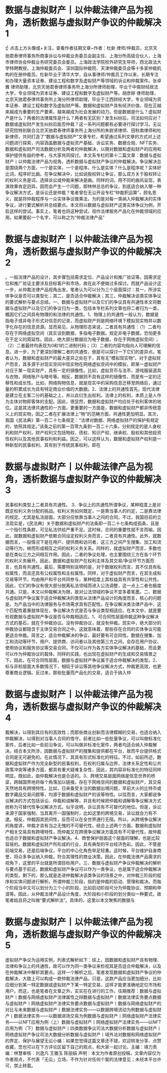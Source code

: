 # 数据与虚拟财产丨以仲裁法律产品为视角，透析数据与虚拟财产争议的仲裁解决1

☝ 点击上方头像或+关注，查看作者往期文章~作者：杜新 律师/仲裁员，北京天驰君泰律师事务所商事诉讼与仲裁业务委员会副主任、上海分所高级合伙人，上海市律师协会仲裁业务研究委员会委员。上海政法学院校外研究生导师，西北政法大学特聘教授，上海仲裁委员会、深圳国际仲裁院、天津仲裁委员会等十多家仲裁机构的在册仲裁员。杜新毕业于清华大学，自从事律师/仲裁员工作以来，长期专注和办理大量资本证券、建设工程和数字及虚拟财产等领域的诉讼和仲裁案件。张卓雅 律师助理，北京天驰君泰律师事务所上海分所律师助理，毕业于中南财经政法大学，专业领域为资本证券、建设工程和数字及虚拟财产等。胡彦婷 律师助理，北京天驰君泰律师事务所上海分所律师助理，毕业于江西财经大学，专业领域为资本证券、建设工程和数字及虚拟财产等。数据和虚拟财产具有经济价值，现在正越来越成为重要的生产要素，越来越成为社会发展的动力。但是数据是什么？虚拟财产是什么？两者的法律属性是什么？两者有无区别？发生纠纷后，司法如何应对？数据或虚拟财产发生纠纷后能否仲裁？这一系列问题都有必要进行探讨学习。无讼研究院特别联合北京天驰君泰律师事务所上海分所的朱尉贤律师、田秋南律师和杜新律师，共同打造了“数据与虚拟财产”文章专栏，希望通过系列文章的方式对上述问题进行探索，内容涵盖数据与虚拟资产基础、诉讼实务、数据合规、NFT实务、数据和虚拟财产司法数据分析及两者的仲裁解决，以期对数据和虚拟财产的应用和保护提供有益的参考，与大家共同探讨。本文系专栏的第十二篇文章：数据与虚拟财产丨以仲裁法律产品为视角，透析数据与虚拟财产争议的仲裁解决。争议解决总是围绕两个方面，一个是实体，一个是程序。什么是实体？什么是程序呢？实体好比词，程序好比曲。在争议解决中，比如说股权转让争议，那么双方关于股权转让的权利义务是词，选择诉讼或仲裁来解决是曲。同样的词，用不同的曲风呈现，表演效果肯定迥异。因而会产生一个问题，即林林总总的争议，到底适合纳入哪一种争议解决方式，是诉讼还是仲裁？笔者曾在无讼开设专栏“仲裁积运算”，顾名思义，就是将仲裁程序与一众实体争议做乘法，为的是对每一类纳入仲裁解决的实体争议，进行要式解析并总结要点。本文将以数据与虚拟财产这类实体争议为例，开启这样的尝试。事实上，笔者也将这种尝试，视作法律服务产品化在仲裁领域的应用。如果要起一个名字，可以称之为“仲裁法律产品”

# 数据与虚拟财产丨以仲裁法律产品为视角，透析数据与虚拟财产争议的仲裁解决2

。一般法律产品的设计，其步骤包括需求定位、产品设计和推广验证等。因需求定位和推广验证主要涉及目标客户和市场，故在此不便做过多探讨。而就产品设计这一步，从仲裁法律产品视角出发，笔者认为可以分为三个层面探讨：其一，所涉实体争议是否可以类型化；其二，是否适合仲裁解决；其三，仲裁解决该类实体争议的要式解析与要点总结。一、数据与虚拟财产以及它们的争议具有共通性本文将数据与虚拟财产以及它们的争议归为一类，包括本专栏系列文章也将二者归为一类，概因它们之间具有物理的和法律的共通性。1、物理上的共通性一般认为，数据是指电子或非电子形式对信息的记录，而虚拟财产则是网络环境下模拟现实物并以数字化存在的信息资源。显而易见，从物理形态来说，二者具有共通性：（1）二者均存在于网络虚拟空间（其实谈到数据，多指电子数据。规定非电子数据，恐怕更多在于定义的周延性。因此，绝大部分数据应为电子数据，存在于网络虚拟空间）；（2）二者最终均表现为0和1的二进制代码；（3）二者的内容均指向人可理解的信息。进一步，为了更深刻理解二者的共通性，倒是可以探讨一下它们的差异点。笔者认为，数据和虚拟财产的最大差异之处在于，其有无“模拟现实物”。对于虚拟财产而言，其多源于对现实空间中现实物在网络虚拟空间中的模拟，即某一虚拟财产对应于某一现实财产，具有一定的镜像性。比如，虚拟货币与法币，游戏服装道具与衣物，网络账户与暗号等。相反，数据则不具有这样的镜像性，而是有一定的迁移性和成长性。比如，网络购物信息，就是现实中的采购信息迁移至网络后，通过量的积累成长为具有特定商业价值的大数据。2、法律上的共通性首先，现代法律是建立在主客二分的基础之上，并以此衍生出权利。法律上的权利，本质上是人作为主体对物即客体的支配。因此，很显然，数据和虚拟财产均应处于权利客体的地位。这是其法律共通性的一方面，更重要的一方面是，数据和虚拟财产都非传统意义上的现实物，因之二者在扩展法律上“物”的范畴方面，共通性更加明显。其次，我国《民法典》第一百二十七条规定：“法律对数据、网络虚拟财产的保护有规定的，依照其规定。”该条之前的第一百零九条到一百二十六条，分别规定的是人身权利和财产权利，财产权利又包括物权、债权、知识产权、继承权、股权和其他投资性权利以及其他民事权利和利益。因之，可以这样认为，数据和虚拟财产权利是一种新型的民事权利，其有别于传统民事权利，即在

# 数据与虚拟财产丨以仲裁法律产品为视角，透析数据与虚拟财产争议的仲裁解决3

民事权利类型上二者具有共通性。 3、争议上的共通性所谓争议，某种程度上是对既定权利义务分配的挑战。权利义务如何既定，一是靠当事人的约定，二是靠法律的规定。尤其是私法层面，大部分应依靠当事人之间的合同。不过，我国目前的立法现实是，《民法典》关于数据和虚拟财产的法条即一百二十七条构成孤条，且是一个指引性条款，可见私法供给严重不足。这时候，合同的重要性就不言而喻。因此，就数据和虚拟财产依赖合同设定权利义务而言，二者具有共通性。此外，就数据而言，一般情况下是在用户、提供商和访问者，这三方之间产生搜集、加工和流动等行为，继而形成相互之间的权利义务关系。同样的，就虚拟财产而言，多数也是在类似三方之间相互作用。因此，二者的争议处理，也主要围绕三方在各个环节的权利义务展开。因此，数据和虚拟财产在权利主体及其交易/争议环节方面而言，也具有共通性。最后，需要特别说明的是，对于数据权利而言，其不仅具有私权属性，而且还具有公权属性和主权属性。同样，对于虚拟财产而言，在其生成和交易等环节，均由用户和平台共同参与，某种程度上其权益具有共享性和公共性。因此，它们的争议有很大部分脱离私法领域而进入公法调整，这一点上二者也极度共通。只是，本文以仲裁解决为限，故对公法领域的争议不宜多着笔墨。二、数据与虚拟财产争议属于适合仲裁解决的类型从法律产品设计的角度而言，核心的问题是，为产品当中的法律服务与市场需求具有匹配性。在争议解决类法律产品中，这个匹配性着重就体现在，争议解决方式是否与争议类型相适应。在本文中，就是要检视数据与虚拟财产争议是否与仲裁相适应。1、可合同性层面仲裁这种争议解决方式的基石，就在于仲裁协议。没有仲裁协议，就没有仲裁。现实中，绝大部分的仲裁协议都隐含于主体交易合同之中。这就意味着，那些存在合同的实体争议可能更适合仲裁。简言之，适合仲裁解决的争议，最好要有可合同性。数据在搜集、加工和流动等环节，用户、提供商、访问者以及其他第三方之间，会存在用户协议、使用协议和服务协议等交易合同，不仅可以作为各方实体争议解决的基础，而且更可以作为仲裁协议的载体。同样的实践，也出现在虚拟财产的生成和交易情景之下。因此，在可合同性层面，数据与虚拟财产争议属于适合仲裁解决的类型。2、标与非标层面大多数情况下，相较于诉讼等其他争议解决方式，仲裁更高效，也更尊重商业逻辑。反过来，那些批量而产品化的交易，适合于纳入仲

# 数据与虚拟财产丨以仲裁法律产品为视角，透析数据与虚拟财产争议的仲裁解决4

裁解决，以得到其应有的高效性；而那些商业创新而法律模糊的交易，也适合纳入仲裁解决，以得到对当事人合同的恪守。前者比如一些批量争议，可以叫做标准化案件，后者比如一些前沿争议，可以叫做非标准化案件，两者均适合纳入仲裁解决。结合本文所涉，因数据与虚拟财产的搜集和提供都在平台，故而平台提供格式合同是无可避免的。在此情况下，其具有形式标准化的特征。不过，如前所述，数据和虚拟财产作为完全新型的民事权利，在权利归属与边界，法律关系定性和公共政策冲突等诸多方面，都具有重大疑难复杂性，因此，其内容非标准化的特征同样明显。既如此，由仲裁解决也是合适的。3、跨境交易层面网络是信息世界的桥梁，跨越国界地将每个角落加以链接。存在于网络空间的数据和虚拟财产，其交易天然地具有跨境特性。比如，日来备受关注的数据出境问题，早前大火的比特币或数字藏品交易问题等，均源于数据和虚拟财产的该等特性。以往而言，大家都说争议解决的方式包括诉讼、仲裁和调解等，并且有时候把仲裁和调解等争议解决方式统称为可替代性争议解决方式。似乎说明，诉讼具有不可替代的地位。但是，诉讼来源于国家强制，当其离开一国强制时，比如这里的跨境交易，诉讼就会力有不逮。相反，仲裁因其民间性，反而可以在全世界通行无阻。所以，从跨境争议解决的角度讲，仲裁才具有当之无愧的不可替代性。结合上述两个方面，数据和虚拟财产相关交易具有跨境特性，而仲裁又在跨境争议解决方面具有不可替代性，故仲裁也适合于数据和虚拟财产争议解决。4、商誉保护层面这个层面的理解，也是比较容易的。数据和虚拟财产所形成的行业，具有典型的平台经济色彩。因此，不管是前端交易，还是后端争议，平台的中心化角色举足轻重。这时候，平台维护自身商誉，将众多争议纳入仲裁，符合其理性的商业决策。因此，在仲裁法律产品需求的视角下，这里的平台就是所谓目标用户。三、数据与虚拟财产争议仲裁解决的解析与要点基于前述，数据和虚拟财产争议可以作为一类争议，也是属于适合仲裁解决的类型。剩下的，那么就是走进仲裁解决该类争议的场景之中，对仲裁三阶段的程序和实体问题进行解析。所谓仲裁三阶段，指的是仲裁的启动、管理和裁决。而每个阶段当中又可以划分为三个小的阶段，比如启动阶段可分为仲裁协议、预期和申请等。因此，从仲裁法律产品设计角度，大阶段和小阶段的划分类似一种要式，故笔者姑且将之叫做“要式解析法”。具体的，这里以本文聚焦的数据与

# 数据与虚拟财产丨以仲裁法律产品为视角，透析数据与虚拟财产争议的仲裁解决5

虚拟财产争议为运用实例，列表式解析如下：综上，因数据和虚拟财产具有物理、法律和争议上的共通性，故可以作为同一类争议来检视其是否适合仲裁解决，以及在仲裁解决中解析其要点。这样一个解析之后，笔者发现数据和虚拟财产争议的仲裁解决，大致上可以构成一款仲裁法律产品。只是，这款产品应当更加细分，比如应细分到某一特定数据或虚拟财产下某一特定交易，这样才能更准确地定位市场和用户。而这，也是笔者在文章之外，实实在在进行的工作。往期推荐：数据与虚拟财产丨数据与网络虚拟财产法律属性之辩数据与虚拟财产丨数据法律实务要点数据与虚拟财产丨网络虚拟财产法律实务要点数据与虚拟财产丨数据与网络虚拟财产的对比与未来数据与虚拟财产丨数据法律实务——以数据跨境流动为例数据与虚拟财产丨数据法律实务——以数据进场交易为例数据与虚拟财产丨网络虚拟财产法律实务——以NFT应用为例（上）数据与虚拟财产丨网络虚拟财产法律实务——以NFT应用为例（下）数据与虚拟财产丨四类数据争议司法大数据分析数据与虚拟财产丨网络虚拟财产争议司法大数据分析数据与虚拟财产丨域外法对数据和网络虚拟财产的界定、保护与展望无讼小编：如果您觉得这篇文章还不错，欢迎转发分享、点赞收藏，您也可以在下方评论区留下自己的观点，和大家一起讨论。主编：靖力责编：林慧审核：刘逸凡 王雅玉 陈丽娟 声明：本文为作者原创投稿，文章内容仅为作者观点，不代表「无讼」立场，不作为针对任何个案的法律意见；未经本平台许可，禁止转载。

